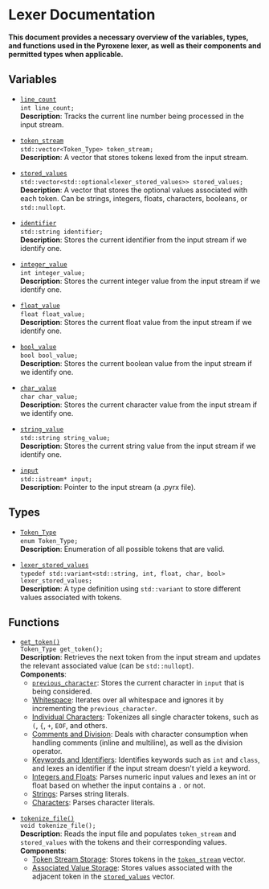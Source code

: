 # Lexer Documentation

**This document provides a necessary overview of the variables, types, and functions used in the Pyroxene lexer, as well as their components and permitted types when applicable.**  

## Variables

<a id="line_count_md"></a>
- [`line_count`](../../include/lexer/lexer.h#L20)  
  `int line_count;`  
  **Description**: Tracks the current line number being processed in the input stream.

<a id="token_stream_md"></a>
- [`token_stream`](../../include/lexer/lexer.h#token_stream)  
  `std::vector<Token_Type> token_stream;`  
  **Description**: A vector that stores tokens lexed from the input stream.

<a id="stored_values_md"></a>
- [`stored_values`](../../include/lexer/lexer.h#stored_values)  
  `std::vector<std::optional<lexer_stored_values>> stored_values;`  
  **Description**: A vector that stores the optional values associated with each token. Can be strings, integers, floats, characters, booleans, or `std::nullopt`.

<a id="identifier_md"></a>
- [`identifier`](../../include/lexer/lexer.h#identifier)  
  `std::string identifier;`  
  **Description**: Stores the current identifier from the input stream if we identify one.

<a id="integer_value_md"></a>
- [`integer_value`](../../include/lexer/lexer.h#integer_value)  
  `int integer_value;`  
  **Description**: Stores the current integer value from the input stream if we identify one.

<a id="float_value_md"></a>
- [`float_value`](../../include/lexer/lexer.h#float_value)  
  `float float_value;`  
  **Description**: Stores the current float value from the input stream if we identify one.

<a id="bool_value_md"></a>
- [`bool_value`](../../include/lexer/lexer.h#bool_value)  
  `bool bool_value;`  
  **Description**: Stores the current boolean value from the input stream if we identify one.

<a id="char_value_md"></a>
- [`char_value`](../../include/lexer/lexer.h#char_value)  
  `char char_value;`  
  **Description**: Stores the current character value from the input stream if we identify one.

<a id="string_value_md"></a>
- [`string_value`](../../include/lexer/lexer.h#string_value)  
  `std::string string_value;`  
  **Description**: Stores the current string value from the input stream if we identify one.

<a id="input_md"></a>
- [`input`](../../include/lexer/lexer.h#lexer-input)  
  `std::istream* input;`  
  **Description**: Pointer to the input stream (a .pyrx file).

## Types

<a id="Token_Type_md"></a>
- [`Token_Type`](../../include/lexer/lexer.h#Token_Type)  
  `enum Token_Type;`  
  **Description**: Enumeration of all possible tokens that are valid.

<a id="lexer_stored_values_md"></a>
- [`lexer_stored_values`](../../include/lexer/lexer.h#lexer_stored_values)  
  `typedef std::variant<std::string, int, float, char, bool> lexer_stored_values;`  
  **Description**: A type definition using `std::variant` to store different values associated with tokens.

## Functions

<a id="get_token_md"></a>
- [`get_token()`](../../src/lexer.cpp#get_token)  
  `Token_Type get_token();`  
  **Description**: Retrieves the next token from the input stream and updates the relevant associated value (can be `std::nullopt`).  
  **Components**:  
  - [`previous_character`](../../src/lexer.cpp#previous_character): Stores the current character in `input` that is being considered.  
  - [Whitespace](../../src/lexer.cpp#whitespace): Iterates over all whitespace and ignores it by incrementing the `previous_character`.  
  - [Individual Characters](../../src/lexer.cpp#single_character_tokens): Tokenizes all single character tokens, such as `(`, `{`, `+`, `EOF`, and others.   
  - [Comments and Division](../../src/lexer.cpp#div_and_comments): Deals with character consumption when handling comments (inline and multiline), as well as the division operator.  
  - [Keywords and Identifiers](../../src/lexer.cpp#keywords_and_identifiers): Identifies keywords such as `int` and `class`, and lexes an identifier if the input stream doesn't yield a keyword.    
  - [Integers and Floats](../../src/lexer.cpp#numbers): Parses numeric input values and lexes an int or float based on whether the input contains a `.` or not.    
  - [Strings](../../src/lexer.cpp#strings): Parses string literals.  
  - [Characters](../../src/lexer.cpp#chars): Parses character literals.  

<a id="tokenize_file"></a>
- [`tokenize_file()`](../../src/lexer.cpp#tokenize_file)  
  `void tokenize_file();`  
  **Description**: Reads the input file and populates `token_stream` and `stored_values` with the tokens and their corresponding values.  
  **Components**:  
  - [Token Stream Storage](../../src/lexer.cpp#store_tok_stream): Stores tokens in the [`token_stream`](#token_stream_md) vector.  
  - [Associated Value Storage](../../src/lexer.cpp#store_tok_values): Stores values associated with the adjacent token in the [`stored_values`](#stored_values_md) vector.


